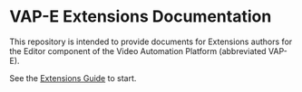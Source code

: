 # VAP-E Extensions Documentation
This repository is intended to provide documents for Extensions authors for the Editor component of the Video Automation Platform (abbreviated VAP-E).

See the [Extensions Guide](EXTENSIONS.md) to start.